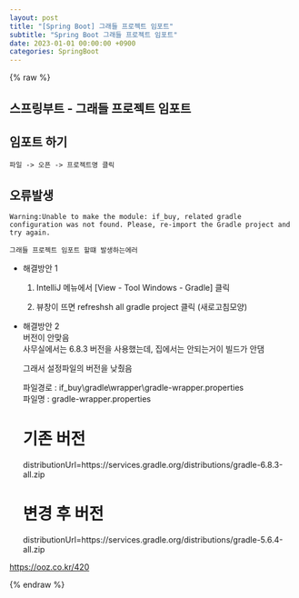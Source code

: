 ```yaml
---
layout: post
title: "[Spring Boot] 그래들 프로젝트 임포트"
subtitle: "Spring Boot 그래들 프로젝트 임포트"
date: 2023-01-01 00:00:00 +0900
categories: SpringBoot
---
```

{% raw %}
## 스프링부트 - 그래들 프로젝트 임포트  
  
## 임포트 하기  
	파일 -> 오픈 -> 프로젝트명 클릭  
  
## 오류발생  
	Warning:Unable to make the module: if_buy, related gradle configuration was not found. Please, re-import the Gradle project and try again.  
  
	그래들 프로젝트 임포트 할떄 발생하는에러  
  
- 해결방안 1  
	1. IntelliJ 메뉴에서 [View - Tool Windows - Gradle] 클릭  
  
	2. 뷰창이 뜨면 refreshsh all gradle project 클릭 (새로고침모양)  
  
- 해결방안 2  
	버전이 안맞음  
	사무실에서는 6.8.3 버전을 사용했는데, 집에서는 안되는거이 빌드가 안댐  
  
	그래서 설정파일의 버전을 낮췄음  
  
	파일경로 : if_buy\gradle\wrapper\gradle-wrapper.properties  
	파일명 : gradle-wrapper.properties  
  
	기존 버전  
	=================================================================================================================  
	distributionUrl=https\://services.gradle.org/distributions/gradle-6.8.3-all.zip  
  
	변경 후 버전  
	=================================================================================================================  
	distributionUrl=https\://services.gradle.org/distributions/gradle-5.6.4-all.zip  
  
https://ooz.co.kr/420  

{% endraw %}
